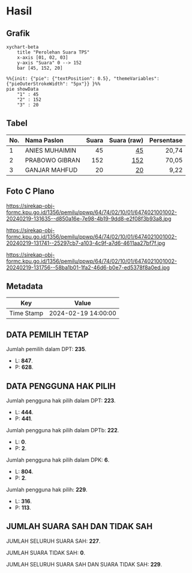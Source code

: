 # Hasil

## Grafik

```mermaid
xychart-beta
    title "Perolehan Suara TPS"
    x-axis [01, 02, 03]
    y-axis "Suara" 0 --> 152
    bar [45, 152, 20]
```

```mermaid
%%{init: {"pie": {"textPosition": 0.5}, "themeVariables": {"pieOuterStrokeWidth": "5px"}} }%%
pie showData
    "1" : 45
    "2" : 152
    "3" : 20
```

## Tabel

| No. | Nama Paslon    | Suara | Suara (raw) | Persentase |
|:--- |:-------------- | -----:| -----------:| ----------:|
| 1   | ANIES MUHAIMIN | 45    | [45][p-1]   | 20,74      |
| 2   | PRABOWO GIBRAN | 152   | [152][p-2]  | 70,05      |
| 3   | GANJAR MAHFUD  | 20    | [20][p-3]   | 9,22       |


[p-1]: https://github.com/gigit-pemilu/pemilu-2024-64-kalimantan-timur/blob/main/pilpres/hitung-suara/sub/64-kalimantan-timur/sub/74-kota-bontang/sub/02-bontang-selatan/sub/1001-tanjung-laut/sub/002-tps/sub/paslon-1.txt
[p-2]: https://github.com/gigit-pemilu/pemilu-2024-64-kalimantan-timur/blob/main/pilpres/hitung-suara/sub/64-kalimantan-timur/sub/74-kota-bontang/sub/02-bontang-selatan/sub/1001-tanjung-laut/sub/002-tps/sub/paslon-2.txt
[p-3]: https://github.com/gigit-pemilu/pemilu-2024-64-kalimantan-timur/blob/main/pilpres/hitung-suara/sub/64-kalimantan-timur/sub/74-kota-bontang/sub/02-bontang-selatan/sub/1001-tanjung-laut/sub/002-tps/sub/paslon-3.txt

## Foto C Plano

https://sirekap-obj-formc.kpu.go.id/1356/pemilu/ppwp/64/74/02/10/01/6474021001002-20240219-131635--d850a16e-7e98-4b19-9dd8-e2f08f3b93a8.jpg

https://sirekap-obj-formc.kpu.go.id/1356/pemilu/ppwp/64/74/02/10/01/6474021001002-20240219-131741--25297cb7-a103-4c9f-a7d6-4611aa27bf7f.jpg

https://sirekap-obj-formc.kpu.go.id/1356/pemilu/ppwp/64/74/02/10/01/6474021001002-20240219-131756--58ba1b01-1fa2-46d6-b0e7-ed5378f8a0ed.jpg


## Metadata

| Key        | Value               |
| ---------- | ------------------- |
| Time Stamp | 2024-02-19 14:00:00 |


## DATA PEMILIH TETAP

Jumlah pemilih dalam DPT: **235**.
 * L: **847**.
 * P: **628**.

## DATA PENGGUNA HAK PILIH

Jumlah pengguna hak pilih dalam DPT: **223**.
 * L: **444**.
 * P: **441**.

Jumlah pengguna hak pilih dalam DPTb: **222**.
 * L: **0**.
 * P: **2**.

Jumlah pengguna hak pilih dalam DPK: **6**.
 * L: **804**.
 * P: **2**.

Jumlah pengguna hak pilih: **229**.
 * L: **316**.
 * P: **113**.

## JUMLAH SUARA SAH DAN TIDAK SAH

JUMLAH SELURUH SUARA SAH: **227**.

JUMLAH SUARA TIDAK SAH: **0**.

JUMLAH SELURUH SUARA SAH DAN SUARA TIDAK SAH: **229**.


